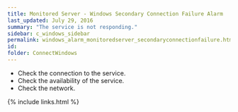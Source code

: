 ```yaml
---
title: ﻿Monitored Server - Windows Secondary Connection Failure Alarm
last_updated: July 29, 2016
summary: "The service is not responding."
sidebar: c_windows_sidebar
permalink: windows_alarm_monitoredserver_secondaryconnectionfailure.html
id:
folder: ConnectWindows
---
```



* Check the connection to the service.
* Check the availability of the service.
* Check the network.


{% include links.html %}
